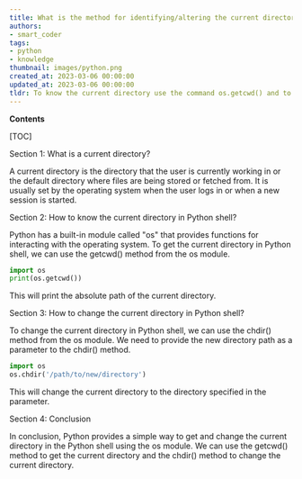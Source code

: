 ```yaml
---
title: What is the method for identifying/altering the current directory within the Python shell?
authors:
- smart_coder
tags:
- python
- knowledge
thumbnail: images/python.png
created_at: 2023-03-06 00:00:00
updated_at: 2023-03-06 00:00:00
tldr: To know the current directory use the command os.getcwd() and to change the current directory use the command os.chdir(`path/to/directory`).
---
```


**Contents**

[TOC]

Section 1: What is a current directory?

A current directory is the directory that the user is currently working in or the default directory where files are being stored or fetched from. It is usually set by the operating system when the user logs in or when a new session is started. 

Section 2: How to know the current directory in Python shell?

Python has a built-in module called "os" that provides functions for interacting with the operating system. To get the current directory in Python shell, we can use the getcwd() method from the os module.

```python
import os
print(os.getcwd())
```

This will print the absolute path of the current directory. 

Section 3: How to change the current directory in Python shell?

To change the current directory in Python shell, we can use the chdir() method from the os module. We need to provide the new directory path as a parameter to the chdir() method.

```python
import os
os.chdir('/path/to/new/directory')
```

This will change the current directory to the directory specified in the parameter. 

Section 4: Conclusion

In conclusion, Python provides a simple way to get and change the current directory in the Python shell using the os module. We can use the getcwd() method to get the current directory and the chdir() method to change the current directory.
